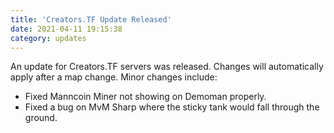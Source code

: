 ```yaml
---
title: 'Creators.TF Update Released'
date: 2021-04-11 19:15:38
category: updates
---
```


<p>An update for Creators.TF servers was released. Changes will automatically apply after a map change. Minor changes include:</p>
<ul>
<li>Fixed Manncoin Miner not showing on Demoman properly.</li>
<li>Fixed a bug on MvM Sharp where the sticky tank would fall through the ground.</li>
</ul>
